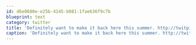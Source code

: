 ```yaml
---
id: d6e0680e-e25b-4145-b081-1fae636f9c7b
blueprint: text
category: twitter
title: 'Definitely want to make it back here this summer. http://twitpic.com/4hi7j8'
caption: 'Definitely want to make it back here this summer. http://twitpic.com/4hi7j8'
---
```

